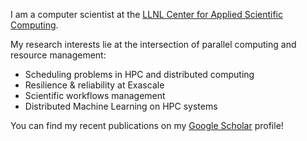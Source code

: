 I am a computer scientist at the [LLNL Center for Applied Scientific Computing](https://computing.llnl.gov/casc). 

My research interests lie at the intersection of parallel computing and resource management:
- Scheduling problems in HPC and distributed computing
- Resilience & reliability at Exascale
- Scientific workflows management
- Distributed Machine Learning on HPC systems

You can find my recent publications on my [Google Scholar](https://scholar.google.com/citations?hl=en&user=hL9eZlQAAAAJ&view_op=list_works&sortby=pubdate) profile!
